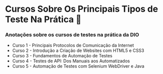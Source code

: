 # Cursos Sobre Os Principais Tipos de Teste Na Prática  📝
### Anotações sobre os cursos de testes na prática da DIO
- Curso 1 - Principais Protocolos de Comunicação da Internet
- Curso 2 - Introdução a Criação de Websites com HTML5 e CSS3
- Curso 3 - Fundamentos de Automação de Testes
- Curso 4 - Testes de API: Dos Manuais aos Automatizados
- Curso 5 - Automação de Testes com Selenium WebDriver e Java
